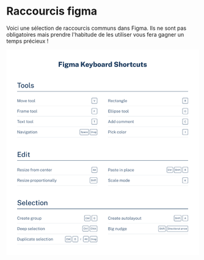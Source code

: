 # Raccourcis figma

Voici une sélection de raccourcis communs dans Figma.
Ils ne sont pas obligatoires mais prendre l'habitude de les utiliser vous fera gagner un temps précieux !

<p align="center"><img src="../../assets/img/figma/introduction/shortcuts/shortcuts-keyboard.png"></p>